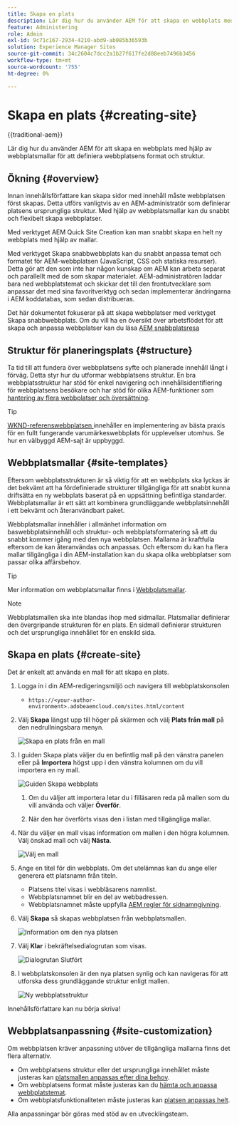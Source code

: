 ```yaml
---
title: Skapa en plats
description: Lär dig hur du använder AEM för att skapa en webbplats med hjälp av webbplatsmallar för att definiera webbplatsens format och struktur.
feature: Administering
role: Admin
exl-id: 9c71c167-2934-4210-abd9-ab085b36593b
solution: Experience Manager Sites
source-git-commit: 34c2604c7dcc2a1b27f617fe2d88eeb7496b3456
workflow-type: tm+mt
source-wordcount: '755'
ht-degree: 0%

---
```


# Skapa en plats {#creating-site}

{{traditional-aem}}

Lär dig hur du använder AEM för att skapa en webbplats med hjälp av webbplatsmallar för att definiera webbplatsens format och struktur.

## Ökning {#overview}

Innan innehållsförfattare kan skapa sidor med innehåll måste webbplatsen först skapas. Detta utförs vanligtvis av en AEM-administratör som definierar platsens ursprungliga struktur. Med hjälp av webbplatsmallar kan du snabbt och flexibelt skapa webbplatser.

Med verktyget AEM Quick Site Creation kan man snabbt skapa en helt ny webbplats med hjälp av mallar.

Med verktyget Skapa snabbwebbplats kan du snabbt anpassa temat och formatet för AEM-webbplatsen (JavaScript, CSS och statiska resurser). Detta gör att den som inte har någon kunskap om AEM kan arbeta separat och parallellt med de som skapar materialet. AEM-administratören laddar bara ned webbplatstemat och skickar det till den frontutvecklare som anpassar det med sina favoritverktyg och sedan implementerar ändringarna i AEM koddatabas, som sedan distribueras.

Det här dokumentet fokuserar på att skapa webbplatser med verktyget Skapa snabbwebbplats. Om du vill ha en översikt över arbetsflödet för att skapa och anpassa webbplatser kan du läsa [AEM snabbplatsresa](/help/journey-sites/quick-site/overview.md)

## Struktur för planeringsplats {#structure}

Ta tid till att fundera över webbplatsens syfte och planerade innehåll långt i förväg. Detta styr hur du utformar webbplatsens struktur. En bra webbplatsstruktur har stöd för enkel navigering och innehållsidentifiering för webbplatsens besökare och har stöd för olika AEM-funktioner som [hantering av flera webbplatser och översättning](/help/sites-cloud/administering/msm-and-translation.md).

>[!TIP]
>
>[WKND-referenswebbplatsen ](https://wknd.site) innehåller en implementering av bästa praxis för en fullt fungerande varumärkeswebbplats för upplevelser utomhus. Se hur en välbyggd AEM-sajt är uppbyggd.

## Webbplatsmallar {#site-templates}

Eftersom webbplatsstrukturen är så viktig för att en webbplats ska lyckas är det bekvämt att ha fördefinierade strukturer tillgängliga för att snabbt kunna driftsätta en ny webbplats baserat på en uppsättning befintliga standarder. Webbplatsmallar är ett sätt att kombinera grundläggande webbplatsinnehåll i ett bekvämt och återanvändbart paket.

Webbplatsmallar innehåller i allmänhet information om baswebbplatsinnehåll och struktur- och webbplatsformatering så att du snabbt kommer igång med den nya webbplatsen. Mallarna är kraftfulla eftersom de kan återanvändas och anpassas. Och eftersom du kan ha flera mallar tillgängliga i din AEM-installation kan du skapa olika webbplatser som passar olika affärsbehov.

>[!TIP]
>
>Mer information om webbplatsmallar finns i [Webbplatsmallar](site-templates.md).

>[!NOTE]
>
>Webbplatsmallen ska inte blandas ihop med sidmallar. Platsmallar definierar den övergripande strukturen för en plats. En sidmall definierar strukturen och det ursprungliga innehållet för en enskild sida.

## Skapa en plats {#create-site}

Det är enkelt att använda en mall för att skapa en plats.

1. Logga in i din AEM-redigeringsmiljö och navigera till webbplatskonsolen

   * `https://<your-author-environment>.adobeaemcloud.com/sites.html/content`

1. Välj **Skapa** längst upp till höger på skärmen och välj **Plats från mall** på den nedrullningsbara menyn.

   ![Skapa en plats från en mall](../assets/create-site-from-template.png)

1. I guiden Skapa plats väljer du en befintlig mall på den vänstra panelen eller på **Importera** högst upp i den vänstra kolumnen om du vill importera en ny mall.

   ![Guiden Skapa webbplats](../assets/site-creation-wizard.png)

   1. Om du väljer att importera letar du i filläsaren reda på mallen som du vill använda och väljer **Överför**.

   1. När den har överförts visas den i listan med tillgängliga mallar.

1. När du väljer en mall visas information om mallen i den högra kolumnen. Välj önskad mall och välj **Nästa**.

   ![Välj en mall](../assets/select-site-template.png)

1. Ange en titel för din webbplats. Om det utelämnas kan du ange eller generera ett platsnamn från titeln.

   * Platsens titel visas i webbläsarens namnlist.
   * Webbplatsnamnet blir en del av webbadressen.
   * Webbplatsnamnet måste uppfylla [AEM regler för sidnamngivning](/help/sites-cloud/authoring/sites-console/organizing-pages.md#page-name-restrictions-and-best-practices).

1. Välj **Skapa** så skapas webbplatsen från webbplatsmallen.

   ![Information om den nya platsen](../assets/create-site-details.png)

1. Välj **Klar** i bekräftelsedialogrutan som visas.

   ![Dialogrutan Slutfört](../assets/success.png)

1. I webbplatskonsolen är den nya platsen synlig och kan navigeras för att utforska dess grundläggande struktur enligt mallen.

   ![Ny webbplatsstruktur](../assets/new-site.png)

Innehållsförfattare kan nu börja skriva!

## Webbplatsanpassning {#site-customization}

Om webbplatsen kräver anpassning utöver de tillgängliga mallarna finns det flera alternativ.

* Om webbplatsens struktur eller det ursprungliga innehållet måste justeras kan [platsmallen anpassas efter dina behov](site-templates.md).
* Om webbplatsens format måste justeras kan du [hämta och anpassa webbplatstemat](/help/journey-sites/quick-site/overview.md).
* Om webbplatsfunktionaliteten måste justeras kan [platsen anpassas helt](/help/implementing/developing/introduction/develop-wknd-tutorial.md).

Alla anpassningar bör göras med stöd av en utvecklingsteam.
